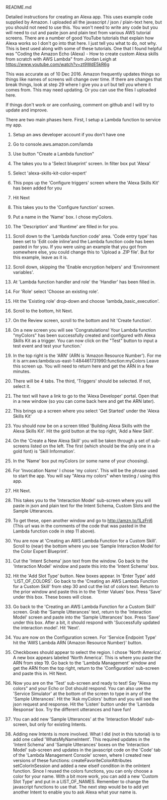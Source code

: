 README.md

Detailed instructions for creating an Alexa app. This uses example code supplied by Amazon. I uploaded all the javascript / json / plain-text here, but you should not need to use this. You won't need to write any code but you will need to cut and paste json and plain text from various AWS tutorial screens. There are a number of good YouTube tutorials that explain how Alexa works so I don't go into that here. I just tell you what to do, not why. This is best used along with some of these tutorials. One that I found helpful was "Coding the Amazon Echo (Alexa) - How to create custom Alexa skills from scratch with AWS Lambda" from Jordan Leigh at https://www.youtube.com/watch?v=zt9WdE5kR6g

This was accurate as of 10 Dec 2016. Amazon frequently updates things so things like names of screens will change over time. If there are changes that break things, look at step 29 where I give you a url but tell you where it comes from. This may need updating. Or you can use the files I uploaded here.

If things don't work or are confusing, comment on github and I will try to update and improve.

There are two main phases here. First, I setup a Lambda function to service my app.
1. Setup an aws developer account if you don't have one
2. Go to console.aws.amazon.com/lamda
3. Use button "Create a Lambda function"
4. The takes you to a 'Select blueprint' screen. In filter box put 'Alexa'
5. Select 'alexa-skills-kit-color-expert'
6. This pops up the 'Configure triggers' screen where the 'Alexa Skills Kit' has been added for you
7. Hit Next
8. This takes you to the 'Configure function' screen.
9. Put a name in the 'Name' box. I chose myColors.
10. The 'Description' and 'Runtime' are filled in for you.
11. Scroll down to the 'Lambda function code' area. 'Code entry type' has been set to 'Edit code inline'and the Lambda function code has been pasted in for you. If you were using an example that you got from somewhere else, you could change this to 'Upload a .ZIP file'. But for this example, leave as it is.
12. Scroll down, skipping the 'Enable encryption helpers' and 'Environment variables'.
13. At 'Lambda function handler and role' the 'Handler' has been filled in.
14. For 'Role' select 'Choose an existing role'. 
15. Hit the 'Existing role' drop-down and choose 'lambda_basic_execution'.
16. Scroll to the bottom, hit Next.
17. On the Review screen, scroll to the bottom and hit 'Create function'.
18. On a new screen you will see 'Congratulations! Your Lambda function "myColors" has been successfully created and configured with Alexa Skills Kit as a trigger. You can now click on the "Test" button to input a test event and test your function.'
19. In the top right is the 'ARN' (ARN is 'Amazon Resource Number'). For me it is
	arn:aws:lambda:us-east-1:484461731990:function:myColors
	Leave this screen up. You will need to return here and get the ARN in a few minutes.
20. There will be 4 tabs. The third, 'Triggers' should be selected. If not, select it.
21. The text will have a link to go to the 'Alexa Developer' portal. Open that in a new window (so you can come back here and get the ARN later).
22. This brings up a screen where you select 'Get Started' under the 'Alexa Skills Kit'
23. You should now be on a screen titled 'Building Alexa Skills with the Alexa Skills Kit'. Hit the gold button at the top right, 'Add a New Skill'.
24. On the 'Create a New Alexa Skill' you will be taken through a set of sub-screens listed on the left. The first (which should be the only one in a gold font) is 'Skill Information'.
25. In the 'Name' box put myColors (or some name of your choosing).
26. For 'Invocation Name' I chose 'my colors'. This will be the phrase used to start the app. You will say "Alexa my colors" when testing / using this app.
27. Hit Next.
28. This takes you to the 'Interaction Model' sub-screen where you will paste in json and plain text for the Intent Schema, Custom Slots and the Sample Utterances.
29. To get these, open another window and go to http://amzn.to/1LzFrj6 (This url was in the comments of the code that was pasted in the Lambda function code in step 11 above).
30. You are now at 'Creating an AWS Lambda Function for a Custom Skill'. Scroll to (near) the bottom where you see 'Sample Interaction Model for the Color Expert Blueprint'.
31. Cut the 'Intent Schema' json text from the window. Go back to the 'Interaction Model' window and paste this into the 'Intent Schema' box.
32. Hit the 'Add Slot Type' button. New boxes appear. In 'Enter Type' add 'LIST_OF_COLORS'. Go back to the 'Creating an AWS Lambda Function for a Custom Skill' from step 30 and cut the list of colors text. Return to the prior window and paste this in to the 'Enter Values' box. Press 'Save' under this box. These boxes will close.
33. Go back to the 'Creating an AWS Lambda Function for a Custom Skill' screen. Grab the 'Sample Utterances' text, return to the 'Interaction Model' screen and paste into the 'Sample Utterances' box. Press 'Save' under this box. After a bit, it should respond with 'Successfully updated the interaction model'. Hit 'Next'.
34. You are now on the Configuration screen. For 'Service Endpoint Type' hit the 'AWS Lambda ARN (Amazon Resource Number)' button.
35. Checkboxes should appear to select the region. I chose 'North America'. A new box appears labeled 'North America'. This is where you paste the ARN from step 19. Go back to the 'Lambda Management' window and get the ARN from the top right, return to the 'Configuration' sub-screen and paste this in. Hit Next.
36. Now you are on the 'Test' sub-screen and ready to test! Say "Alexa my colors" and your Echo or Dot should respond. You can also use the 'Service Simulator' at the bottom of the screen to type in any of the 'Sample Utterances'. Hit the 'Ask myColors' button and you will see the json request and response. Hit the 'Listen' button under the 'Lambda Response' box. Try the different utterances and have fun!

38. You can add new 'Sample Utterances' at the 'Interaction Model' sub-screen, but only for existing Intents.
39. Adding new Intents is more involved. What I did (not in this tutorial) is to add one called 'WhatsMyNameIntent'. This required updates in the 'Intent Schema' and 'Sample Utterances' boxes on the 'Interaction Model' sub-screen and updates in the javascript code on the 'Code' tab of the 'Lambda Management Console' screen, where I created new versions of these functions:
createFavoriteColorAttributes
setColorInSession
and added a new elseif condition in the onIntent function. Since I reused the colors functions, you can only choose a color for your name. With a bit more work, you can add a new 'Custom Slot Type' and put in a LIST_OF_NAMES. Remember to change the javascript functions to use that.
The next step would be to add yet another Intent to enable you to ask Alexa what your name is.


